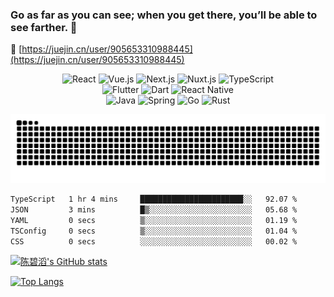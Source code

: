 ### Go as far as you can see; when you get there, you’ll be able to see farther. :rocket:

:link: [https://juejin.cn/user/905653310988445](https://juejin.cn/user/905653310988445)

<p align="center">
  <!-- 前端技术 -->
  <img alt="React" src="https://img.shields.io/badge/React-61DAFB?style=flat-square&logo=react&logoColor=black">
  <img alt="Vue.js" src="https://img.shields.io/badge/Vue.js-4FC08D?style=flat-square&logo=vue.js&logoColor=white">
  <img alt="Next.js" src="https://img.shields.io/badge/Next.js-000000?style=flat-square&logo=next.js">
  <img alt="Nuxt.js" src="https://img.shields.io/badge/Nuxt.js-00C58E?style=flat-square&logo=nuxt.js&logoColor=white">
  <img alt="TypeScript" src="https://img.shields.io/badge/TypeScript-3178C6?style=flat-square&logo=typescript&logoColor=white">
  <br/>

  <!-- 移动端技术 -->
  <img alt="Flutter" src="https://img.shields.io/badge/Flutter-02569B?style=flat-square&logo=flutter&logoColor=white">
  <img alt="Dart" src="https://img.shields.io/badge/Dart-0175C2?style=flat-square&logo=dart&logoColor=white">
  <img alt="React Native" src="https://img.shields.io/badge/React_Native-20232A?style=flat-square&logo=react&logoColor=61DAFB">
  <br/>

  <!-- 后端语言与框架 -->
  <img alt="Java" src="https://img.shields.io/badge/Java-007396?style=flat-square&logo=java&logoColor=white">
  <img alt="Spring" src="https://img.shields.io/badge/Spring-6DB33F?style=flat-square&logo=spring&logoColor=white">
  <img alt="Go" src="https://img.shields.io/badge/Go-00ADD8?style=flat-square&logo=go&logoColor=white">
  <img alt="Rust" src="https://img.shields.io/badge/Rust-000000?style=flat-square&logo=rust&logoColor=white">
</p>

<p align="center">
  <picture>
    <source media="(prefers-color-scheme: dark)" srcset="https://raw.githubusercontent.com/cbtpro/cbtpro/output/github-snake-dark.svg" />
    <source media="(prefers-color-scheme: light)" srcset="https://raw.githubusercontent.com/cbtpro/cbtpro/output/github-snake.svg" />
    <img alt="github-snake" src="https://raw.githubusercontent.com/cbtpro/cbtpro/output/github-snake.svg" />
  </picture>
</p>

<!--START_SECTION:waka-->

```txt
TypeScript   1 hr 4 mins     ███████████████████████░░   92.07 %
JSON         3 mins          █▒░░░░░░░░░░░░░░░░░░░░░░░   05.68 %
YAML         0 secs          ▒░░░░░░░░░░░░░░░░░░░░░░░░   01.19 %
TSConfig     0 secs          ▒░░░░░░░░░░░░░░░░░░░░░░░░   01.04 %
CSS          0 secs          ░░░░░░░░░░░░░░░░░░░░░░░░░   00.02 %
```

<!--END_SECTION:waka-->

[![陈碧滔's GitHub stats](https://github-readme-stats.vercel.app/api?username=cbtpro&count_private=true&show_icons=true&layout=compact)](https://github.com/anuraghazra/github-readme-stats)

[![Top Langs](https://github-readme-stats.vercel.app/api/top-langs/?username=cbtpro&layout=compact)](https://github.com/anuraghazra/github-readme-stats)
